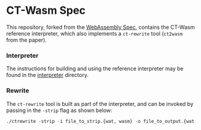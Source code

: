 # CT-Wasm Spec
This repository, forked from the [WebAssembly 
Spec](https://github.com/WebAssembly/spec), contains the CT-Wasm reference 
interpreter, which also implements a `ct-rewrite` tool (`ct2wasm` from the 
paper). 

### Interpreter
The instructions for building and using the reference interpreter may be found in 
the [interpreter](https://github.com/PLSysSec/ct-wasm-spec/tree/master/interpreter) 
directory. 

### Rewrite
The `ct-rewrite` tool is built as part of the interpreter, and can be invoked 
by passing in the `-strip` flag as shown below: 

```lisp
./ctrewrite -strip -i file_to_strip.{wat, wasm} -o file_to_output.{wat, wasm}
```
